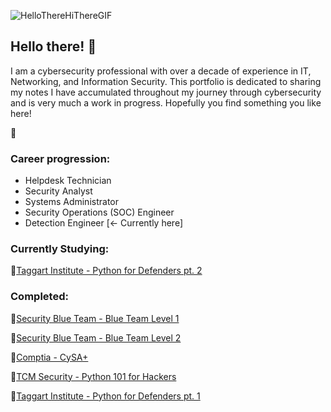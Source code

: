 ![HelloThereHiThereGIF](https://github.com/securitypoodle/securitypoodle/assets/123969558/9b69141f-2291-4b05-acbd-2789a0e710e7)
## Hello there! 👋


I am a cybersecurity professional with over a decade of experience in IT, Networking, and Information Security. 
This portfolio is dedicated to sharing my notes I have accumulated throughout my journey through cybersecurity and is very much a work in progress. Hopefully you find something you like here!

🐩

### Career progression:
- Helpdesk Technician
- Security Analyst
- Systems Administrator
- Security Operations (SOC) Engineer
- Detection Engineer \[<- Currently here\]

### Currently Studying: 
📖[Taggart Institute - Python for Defenders pt. 2](https://taggartinstitute.org/p/python-for-defenders-pt2)

### Completed:
📘[Security Blue Team - Blue Team Level 1](https://www.securityblue.team/why-btl1)

📘[Security Blue Team - Blue Team Level 2](https://www.securityblue.team/btl2)

📘[Comptia - CySA+](https://www.comptia.org/certifications/cybersecurity-analyst)

📘[TCM Security - Python 101 for Hackers](https://academy.tcm-sec.com/p/python-101-for-hackers)

📘[Taggart Institute - Python for Defenders pt. 1](https://taggartinstitute.org/p/python-for-defenders-pt1)
